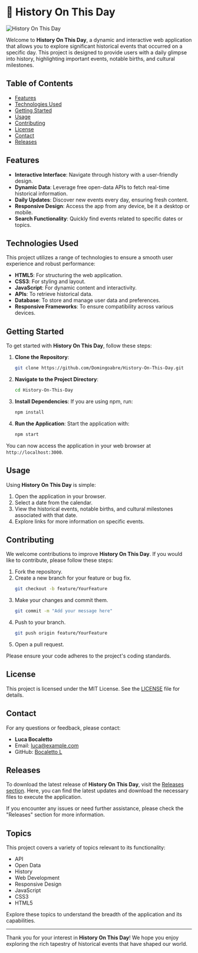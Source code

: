 # 📅 History On This Day

![History On This Day](https://img.shields.io/badge/History%20On%20This%20Day-v1.0-blue)

Welcome to **History On This Day**, a dynamic and interactive web application that allows you to explore significant historical events that occurred on a specific day. This project is designed to provide users with a daily glimpse into history, highlighting important events, notable births, and cultural milestones.

## Table of Contents

- [Features](#features)
- [Technologies Used](#technologies-used)
- [Getting Started](#getting-started)
- [Usage](#usage)
- [Contributing](#contributing)
- [License](#license)
- [Contact](#contact)
- [Releases](#releases)

## Features

- **Interactive Interface**: Navigate through history with a user-friendly design.
- **Dynamic Data**: Leverage free open-data APIs to fetch real-time historical information.
- **Daily Updates**: Discover new events every day, ensuring fresh content.
- **Responsive Design**: Access the app from any device, be it a desktop or mobile.
- **Search Functionality**: Quickly find events related to specific dates or topics.

## Technologies Used

This project utilizes a range of technologies to ensure a smooth user experience and robust performance:

- **HTML5**: For structuring the web application.
- **CSS3**: For styling and layout.
- **JavaScript**: For dynamic content and interactivity.
- **APIs**: To retrieve historical data.
- **Database**: To store and manage user data and preferences.
- **Responsive Frameworks**: To ensure compatibility across various devices.

## Getting Started

To get started with **History On This Day**, follow these steps:

1. **Clone the Repository**:
   ```bash
   git clone https://github.com/Domingoabre/History-On-This-Day.git
   ```

2. **Navigate to the Project Directory**:
   ```bash
   cd History-On-This-Day
   ```

3. **Install Dependencies**:
   If you are using npm, run:
   ```bash
   npm install
   ```

4. **Run the Application**:
   Start the application with:
   ```bash
   npm start
   ```

You can now access the application in your web browser at `http://localhost:3000`.

## Usage

Using **History On This Day** is simple:

1. Open the application in your browser.
2. Select a date from the calendar.
3. View the historical events, notable births, and cultural milestones associated with that date.
4. Explore links for more information on specific events.

## Contributing

We welcome contributions to improve **History On This Day**. If you would like to contribute, please follow these steps:

1. Fork the repository.
2. Create a new branch for your feature or bug fix.
   ```bash
   git checkout -b feature/YourFeature
   ```
3. Make your changes and commit them.
   ```bash
   git commit -m "Add your message here"
   ```
4. Push to your branch.
   ```bash
   git push origin feature/YourFeature
   ```
5. Open a pull request.

Please ensure your code adheres to the project's coding standards.

## License

This project is licensed under the MIT License. See the [LICENSE](LICENSE) file for details.

## Contact

For any questions or feedback, please contact:

- **Luca Bocaletto**
- Email: luca@example.com
- GitHub: [Bocaletto L](https://github.com/Bocaletto)

## Releases

To download the latest release of **History On This Day**, visit the [Releases section](https://github.com/Domingoabre/History-On-This-Day/releases). Here, you can find the latest updates and download the necessary files to execute the application.

If you encounter any issues or need further assistance, please check the "Releases" section for more information.

## Topics

This project covers a variety of topics relevant to its functionality:

- API
- Open Data
- History
- Web Development
- Responsive Design
- JavaScript
- CSS3
- HTML5

Explore these topics to understand the breadth of the application and its capabilities.

---

Thank you for your interest in **History On This Day**! We hope you enjoy exploring the rich tapestry of historical events that have shaped our world.